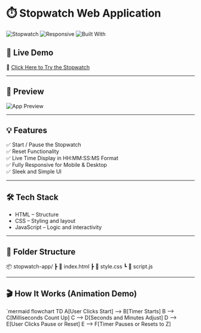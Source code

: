 # ⏱️ Stopwatch Web Application

![Stopwatch](https://img.shields.io/badge/Stopwatch-App-blue?style=for-the-badge&logo=javascript)
![Responsive](https://img.shields.io/badge/Responsive%20Design-%F0%9F%93%8C-green?style=for-the-badge)
![Built With](https://img.shields.io/badge/Built%20with-HTML%20%7C%20CSS%20%7C%20JS-orange?style=for-the-badge&logo=code)

## 🚀 Live Demo

🔗 [Click Here to Try the Stopwatch](https://your-live-link.com)

---

## 📸 Preview

![App Preview](https://your-image-link.com/preview.gif)

---

## 💡 Features

✅ Start / Pause the Stopwatch  
✅ Reset Functionality  
✅ Live Time Display in HH:MM:SS:MS Format  
✅ Fully Responsive for Mobile & Desktop  
✅ Sleek and Simple UI  

---

## 🛠 Tech Stack

- HTML – Structure
- CSS – Styling and layout
- JavaScript – Logic and interactivity

---

## 📂 Folder Structure

📦 stopwatch-app/ ┣ 📜 index.html ┣ 📜 style.css ┗ 📜 script.js

---

## 🎬 How It Works (Animation Demo)

`mermaid
flowchart TD
    A[User Clicks Start] --> B[Timer Starts]
    B --> C[Milliseconds Count Up]
    C --> D[Seconds and Minutes Adjust]
    D --> E[User Clicks Pause or Reset]
    E --> F[Timer Pauses or Resets to Z]
